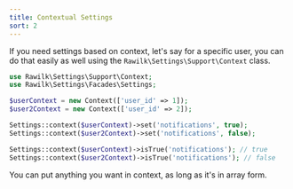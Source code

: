 ```yaml
---
title: Contextual Settings
sort: 2
---
```


If you need settings based on context, let's say for a specific user, you can do that easily as well using the `Rawilk\Settings\Support\Context` class.

```php
use Rawilk\Settings\Support\Context;
use Rawilk\Settings\Facades\Settings;

$userContext = new Context(['user_id' => 1]);
$user2Context = new Context(['user_id' => 2]);

Settings::context($userContext)->set('notifications', true);
Settings::context($user2Context)->set('notifications', false);

Settings::context($userContext)->isTrue('notifications'); // true
Settings::context($user2Context)->isTrue('notifications'); // false
```

<x-tip>You can put anything you want in context, as long as it's in array form.</x-tip>
